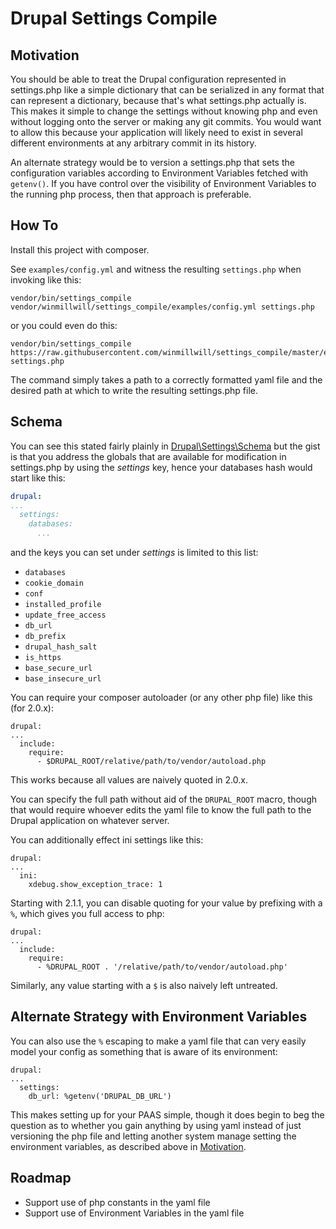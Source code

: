 # Drupal Settings Compile

## Motivation

You should be able to treat the Drupal configuration represented in settings.php
like a simple dictionary that can be serialized in any format that can represent
a dictionary, because that's what settings.php actually is. This makes it simple
to change the settings without knowing php and even without logging onto the
server or making any git commits. You would want to allow this because your
application will likely need to exist in several different environments at any
arbitrary commit in its history.

An alternate strategy would be to version a settings.php that sets the
configuration variables according to Environment Variables fetched with
`getenv()`. If you have control over the visibility of Environment Variables to
the running php process, then that approach is preferable.

## How To

Install this project with composer.

See `examples/config.yml` and witness the resulting `settings.php` when invoking
like this:

```
vendor/bin/settings_compile vendor/winmillwill/settings_compile/examples/config.yml settings.php
```

or you could even do this:

```
vendor/bin/settings_compile https://raw.githubusercontent.com/winmillwill/settings_compile/master/examples/config.yml settings.php
```

The command simply takes a path to a correctly formatted yaml file and the
desired path at which to write the resulting settings.php file.

## Schema

You can see this stated fairly plainly in
[Drupal\Settings\Schema](github.com/winmillwill/settings_compile/blob/master/src/Schema.php)
but the gist is that you address the globals that are available for modification
in settings.php by using the *settings* key, hence your databases hash would
start like this:

```yaml
drupal:
...
  settings:
    databases:
      ...
```

and the keys you can set under *settings* is limited to this list:

* `databases`
* `cookie_domain`
* `conf`
* `installed_profile`
* `update_free_access`
* `db_url`
* `db_prefix`
* `drupal_hash_salt`
* `is_https`
* `base_secure_url`
* `base_insecure_url`

You can require your composer autoloader (or any other php file) like this (for 2.0.x):

```
drupal:
...
  include:
    require:
      - $DRUPAL_ROOT/relative/path/to/vendor/autoload.php
```

This works because all values are naively quoted in 2.0.x.

You can specify the full path without aid of the `DRUPAL_ROOT` macro, though
that would require whoever edits the yaml file to know the full path to the
Drupal application on whatever server.

You can additionally effect ini settings like this:

```
drupal:
...
  ini:
    xdebug.show_exception_trace: 1
```

Starting with 2.1.1, you can disable quoting for your value by prefixing with
a `%`, which gives you full access to php:

```
drupal:
...
  include:
    require:
      - %DRUPAL_ROOT . '/relative/path/to/vendor/autoload.php'
```

Similarly, any value starting with a `$` is also naively left untreated.

## Alternate Strategy with Environment Variables

You can also use the `%` escaping to make a yaml file that can very easily model
your config as something that is aware of its environment:

```
drupal:
...
  settings:
    db_url: %getenv('DRUPAL_DB_URL')
```

This makes setting up for your PAAS simple, though it does begin to beg the
question as to whether you gain anything by using yaml instead of just
versioning the php file and letting another system manage setting the
environment variables, as described above in [Motivation](#motivation).

## Roadmap

* Support use of php constants in the yaml file
* Support use of Environment Variables in the yaml file
